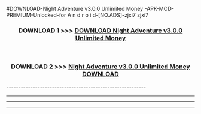 #DOWNLOAD-Night Adventure v3.0.0 Unlimited Money -APK-MOD-PREMIUM-Unlocked-for A n d r o i d-[NO.ADS]-zjxi7 zjxi7 



<div align="center">

<h3>DOWNLOAD 1 >>> <a href="https://getmod2.web.app/?judul=Night Adventure v3.0.0 Unlimited Money ">DOWNLOAD Night Adventure v3.0.0 Unlimited Money </a></h3><br>

<h3>DOWNLOAD 2 >>> <a href="https://getmod2.web.app/?judul=Night Adventure v3.0.0 Unlimited Money ">Night Adventure v3.0.0 Unlimited Money  DOWNLOAD </a></h3>

</div>
----------------------------------------------------------

----------------------------------------------------------

----------------------------------------------------------

----------------------------------------------------------



